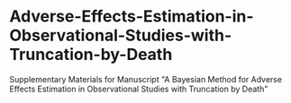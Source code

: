 # Adverse-Effects-Estimation-in-Observational-Studies-with-Truncation-by-Death
Supplementary Materials for Manuscript "A Bayesian Method for Adverse Effects Estimation in Observational Studies with Truncation by Death"
